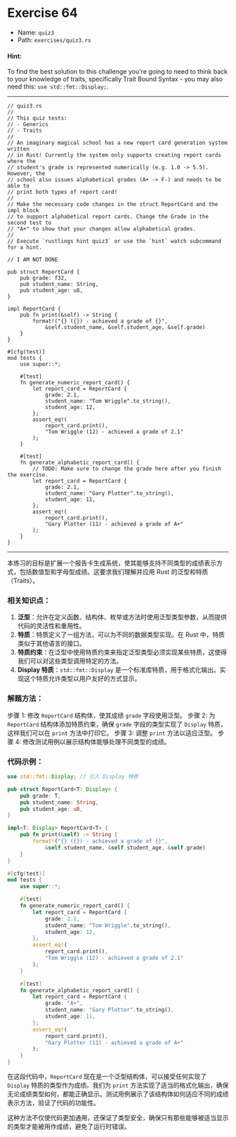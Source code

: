 # Exercise 64

- Name: ```quiz3```
- Path: ```exercises/quiz3.rs```
#### Hint: 

To find the best solution to this challenge you're going to need to think back to your knowledge of traits, specifically Trait Bound Syntax -  you may also need this: `use std::fmt::Display;`.


---



```rust,editable
// quiz3.rs
//
// This quiz tests:
// - Generics
// - Traits
//
// An imaginary magical school has a new report card generation system written
// in Rust! Currently the system only supports creating report cards where the
// student's grade is represented numerically (e.g. 1.0 -> 5.5). However, the
// school also issues alphabetical grades (A+ -> F-) and needs to be able to
// print both types of report card!
//
// Make the necessary code changes in the struct ReportCard and the impl block
// to support alphabetical report cards. Change the Grade in the second test to
// "A+" to show that your changes allow alphabetical grades.
//
// Execute `rustlings hint quiz3` or use the `hint` watch subcommand for a hint.

// I AM NOT DONE

pub struct ReportCard {
    pub grade: f32,
    pub student_name: String,
    pub student_age: u8,
}

impl ReportCard {
    pub fn print(&self) -> String {
        format!("{} ({}) - achieved a grade of {}",
            &self.student_name, &self.student_age, &self.grade)
    }
}

#[cfg(test)]
mod tests {
    use super::*;

    #[test]
    fn generate_numeric_report_card() {
        let report_card = ReportCard {
            grade: 2.1,
            student_name: "Tom Wriggle".to_string(),
            student_age: 12,
        };
        assert_eq!(
            report_card.print(),
            "Tom Wriggle (12) - achieved a grade of 2.1"
        );
    }

    #[test]
    fn generate_alphabetic_report_card() {
        // TODO: Make sure to change the grade here after you finish the exercise.
        let report_card = ReportCard {
            grade: 2.1,
            student_name: "Gary Plotter".to_string(),
            student_age: 11,
        };
        assert_eq!(
            report_card.print(),
            "Gary Plotter (11) - achieved a grade of A+"
        );
    }
}

```

---

本练习的目标是扩展一个报告卡生成系统，使其能够支持不同类型的成绩表示方式，包括数值型和字母型成绩。这要求我们理解并应用 Rust 的泛型和特质（Traits）。

### 相关知识点：

1. **泛型**：允许在定义函数、结构体、枚举或方法时使用泛型类型参数，从而提供代码的灵活性和重用性。
2. **特质**：特质定义了一组方法，可以为不同的数据类型实现。在 Rust 中，特质类似于其他语言的接口。
3. **特质约束**：在泛型中使用特质约束来指定泛型类型必须实现某些特质，这使得我们可以对这些类型调用特定的方法。
4. **Display 特质**：`std::fmt::Display` 是一个标准库特质，用于格式化输出。实现这个特质允许类型以用户友好的方式显示。

### 解题方法：

步骤 1: 修改 `ReportCard` 结构体，使其成绩 `grade` 字段使用泛型。
步骤 2: 为 `ReportCard` 结构体添加特质约束，确保 `grade` 字段的类型实现了 `Display` 特质，这样我们可以在 `print` 方法中打印它。
步骤 3: 调整 `print` 方法以适应泛型。
步骤 4: 修改测试用例以展示结构体能够处理不同类型的成绩。

### 代码示例：

```rust
use std::fmt::Display; // 引入 Display 特质

pub struct ReportCard<T: Display> {
    pub grade: T,
    pub student_name: String,
    pub student_age: u8,
}

impl<T: Display> ReportCard<T> {
    pub fn print(&self) -> String {
        format!("{} ({}) - achieved a grade of {}",
            &self.student_name, &self.student_age, &self.grade)
    }
}

#[cfg(test)]
mod tests {
    use super::*;

    #[test]
    fn generate_numeric_report_card() {
        let report_card = ReportCard {
            grade: 2.1,
            student_name: "Tom Wriggle".to_string(),
            student_age: 12,
        };
        assert_eq!(
            report_card.print(),
            "Tom Wriggle (12) - achieved a grade of 2.1"
        );
    }

    #[test]
    fn generate_alphabetic_report_card() {
        let report_card = ReportCard {
            grade: "A+",
            student_name: "Gary Plotter".to_string(),
            student_age: 11,
        };
        assert_eq!(
            report_card.print(),
            "Gary Plotter (11) - achieved a grade of A+"
        );
    }
}
```

在这段代码中，`ReportCard` 现在是一个泛型结构体，可以接受任何实现了 `Display` 特质的类型作为成绩。我们为 `print` 方法实现了适当的格式化输出，确保无论成绩类型如何，都能正确显示。测试用例展示了该结构体如何适应不同的成绩表示方法，验证了代码的功能性。

这种方法不仅使代码更加通用，还保证了类型安全，确保只有那些能够被适当显示的类型才能被用作成绩，避免了运行时错误。

